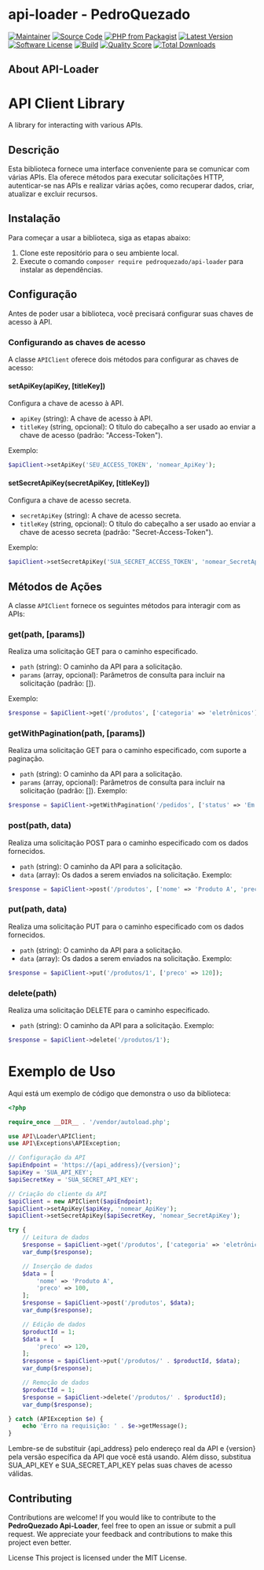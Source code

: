 # api-loader - PedroQuezado

[![Maintainer](http://img.shields.io/badge/maintainer-@pedroquezado-blue.svg?style=flat-square)](https://github.com/pedroquezado)
[![Source Code](http://img.shields.io/badge/source-pedroquezado/api-loader-blue.svg?style=flat-square)](https://github.com/pedroquezado/api-loader)
[![PHP from Packagist](https://img.shields.io/packagist/php-v/pedroquezado/api-loader.svg?style=flat-square)](https://packagist.org/packages/pedroquezado/api-loader)
[![Latest Version](https://img.shields.io/github/release/pedroquezado/api-loader.svg?style=flat-square)](https://github.com/pedroquezado/api-loader/releases)
[![Software License](https://img.shields.io/badge/license-MIT-brightgreen.svg?style=flat-square)](LICENSE)
[![Build](https://img.shields.io/scrutinizer/build/g/pedroquezado/api-loader.svg?style=flat-square)](https://scrutinizer-ci.com/g/pedroquezado/api-loader)
[![Quality Score](https://img.shields.io/scrutinizer/g/pedroquezado/api-loader.svg?style=flat-square)](https://scrutinizer-ci.com/g/pedroquezado/api-loader)
[![Total Downloads](https://img.shields.io/packagist/dt/pedroquezado/api-loader.svg?style=flat-square)](https://packagist.org/packages/pedroquezado/api-loader)

## About API-Loader

# API Client Library

A library for interacting with various APIs.

## Descrição

Esta biblioteca fornece uma interface conveniente para se comunicar com várias APIs. Ela oferece métodos para executar solicitações HTTP, autenticar-se nas APIs e realizar várias ações, como recuperar dados, criar, atualizar e excluir recursos.

## Instalação

Para começar a usar a biblioteca, siga as etapas abaixo:

1. Clone este repositório para o seu ambiente local.
2. Execute o comando `composer require pedroquezado/api-loader` para instalar as dependências.

## Configuração

Antes de poder usar a biblioteca, você precisará configurar suas chaves de acesso à API.

### Configurando as chaves de acesso

A classe `APIClient` oferece dois métodos para configurar as chaves de acesso:

#### setApiKey(apiKey, [titleKey])

Configura a chave de acesso à API.

- `apiKey` (string): A chave de acesso à API.
- `titleKey` (string, opcional): O título do cabeçalho a ser usado ao enviar a chave de acesso (padrão: "Access-Token").

Exemplo:

```php
$apiClient->setApiKey('SEU_ACCESS_TOKEN', 'nomear_ApiKey');
```

#### setSecretApiKey(secretApiKey, [titleKey])

Configura a chave de acesso secreta.

- `secretApiKey` (string): A chave de acesso secreta.
- `titleKey` (string, opcional): O título do cabeçalho a ser usado ao enviar a chave de acesso secreta (padrão: "Secret-Access-Token").

Exemplo:

```php
$apiClient->setSecretApiKey('SUA_SECRET_ACCESS_TOKEN', 'nomear_SecretApiKey');
```

## Métodos de Ações
A classe `APIClient` fornece os seguintes métodos para interagir com as APIs:

### get(path, [params])
Realiza uma solicitação GET para o caminho especificado.

- `path` (string): O caminho da API para a solicitação.
- `params` (array, opcional): Parâmetros de consulta para incluir na solicitação (padrão: []).

Exemplo:
```php
$response = $apiClient->get('/produtos', ['categoria' => 'eletrônicos']);
```

### getWithPagination(path, [params])
Realiza uma solicitação GET para o caminho especificado, com suporte a paginação.

- `path` (string): O caminho da API para a solicitação.
- `params` (array, opcional): Parâmetros de consulta para incluir na solicitação (padrão: []).
Exemplo:

```php
$response = $apiClient->getWithPagination('/pedidos', ['status' => 'Em Aberto']);
```

### post(path, data)
Realiza uma solicitação POST para o caminho especificado com os dados fornecidos.

- `path` (string): O caminho da API para a solicitação.
- `data` (array): Os dados a serem enviados na solicitação.
Exemplo:

```php
$response = $apiClient->post('/produtos', ['nome' => 'Produto A', 'preco' => 100]);
```

### put(path, data)
Realiza uma solicitação PUT para o caminho especificado com os dados fornecidos.

- `path` (string): O caminho da API para a solicitação.
- `data` (array): Os dados a serem enviados na solicitação.
Exemplo:

```php
$response = $apiClient->put('/produtos/1', ['preco' => 120]);
```

### delete(path)
Realiza uma solicitação DELETE para o caminho especificado.

- `path` (string): O caminho da API para a solicitação.
Exemplo:

```php
$response = $apiClient->delete('/produtos/1');
```

# Exemplo de Uso
Aqui está um exemplo de código que demonstra o uso da biblioteca:

```php
<?php

require_once __DIR__ . '/vendor/autoload.php';

use API\Loader\APIClient;
use API\Exceptions\APIException;

// Configuração da API
$apiEndpoint = 'https://{api_address}/{version}';
$apiKey = 'SUA_API_KEY';
$apiSecretKey = 'SUA_SECRET_API_KEY';

// Criação do cliente da API
$apiClient = new APIClient($apiEndpoint);
$apiClient->setApiKey($apiKey, 'nomear_ApiKey');
$apiClient->setSecretApiKey($apiSecretKey, 'nomear_SecretApiKey');

try {
    // Leitura de dados
    $response = $apiClient->get('/produtos', ['categoria' => 'eletrônicos']);
    var_dump($response);

    // Inserção de dados
    $data = [
        'nome' => 'Produto A',
        'preco' => 100,
    ];
    $response = $apiClient->post('/produtos', $data);
    var_dump($response);

    // Edição de dados
    $productId = 1;
    $data = [
        'preco' => 120,
    ];
    $response = $apiClient->put('/produtos/' . $productId, $data);
    var_dump($response);

    // Remoção de dados
    $productId = 1;
    $response = $apiClient->delete('/produtos/' . $productId);
    var_dump($response);

} catch (APIException $e) {
    echo 'Erro na requisição: ' . $e->getMessage();
}
```


Lembre-se de substituir {api_address} pelo endereço real da API e {version} pela versão específica da API que você está usando. Além disso, substitua SUA_API_KEY e SUA_SECRET_API_KEY pelas suas chaves de acesso válidas.

## Contributing
Contributions are welcome! If you would like to contribute to the **PedroQuezado Api-Loader**, feel free to open an issue or submit a pull request. We appreciate your feedback and contributions to make this project even better.

License
This project is licensed under the MIT License.

